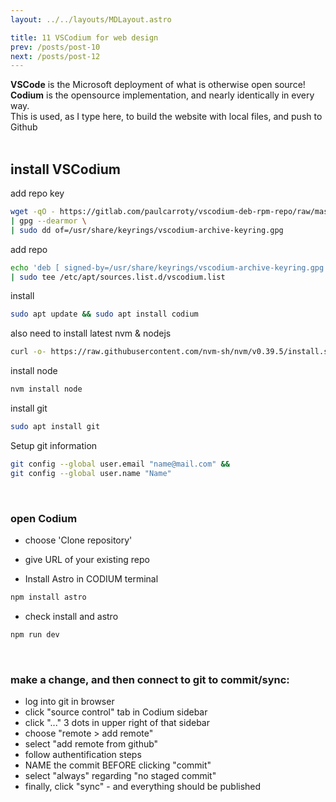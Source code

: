 ```yaml
---
layout: ../../layouts/MDLayout.astro

title: 11 VSCodium for web design
prev: /posts/post-10
next: /posts/post-12
---
```



**VSCode** is the Microsoft deployment of what is otherwise open source!<br>
**Codium** is the opensource implementation, and nearly identically in every way.<br>
This is used, as I type here, to build the website with local files, and push to Github<br><br>

## install VSCodium

add repo key
```sh
wget -qO - https://gitlab.com/paulcarroty/vscodium-deb-rpm-repo/raw/master/pub.gpg \
| gpg --dearmor \
| sudo dd of=/usr/share/keyrings/vscodium-archive-keyring.gpg
```
add repo
```sh
echo 'deb [ signed-by=/usr/share/keyrings/vscodium-archive-keyring.gpg ] https://download.vscodium.com/debs vscodium main' \
| sudo tee /etc/apt/sources.list.d/vscodium.list
```
install
```sh
sudo apt update && sudo apt install codium
```
also need to install latest nvm & nodejs
```sh
curl -o- https://raw.githubusercontent.com/nvm-sh/nvm/v0.39.5/install.sh | bash
```
install node
```sh
nvm install node
```
install git
```sh
sudo apt install git
```
Setup git information
```sh
git config --global user.email "name@mail.com" &&
git config --global user.name "Name"
```
<br>

### open Codium
- choose 'Clone repository'
- give URL of your existing repo

- Install Astro in CODIUM terminal
```sh
npm install astro
```
- check install and astro
```sh
npm run dev
```
<br>

### make a change, and then connect to git to commit/sync:
- log into git in browser
- click "source control" tab in Codium sidebar
- click "..." 3 dots in upper right of that sidebar
- choose "remote > add remote"
- select "add remote from github"
- follow authentification steps
- NAME the commit BEFORE clicking "commit"
- select "always" regarding "no staged commit"
- finally, click "sync" - and everything should be published
